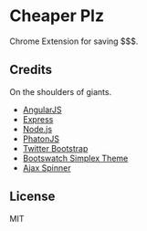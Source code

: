 # Cheaper Plz
Chrome Extension for saving $$$.

## Credits
On the shoulders of giants.

* [AngularJS](http://angularjs.org/)
* [Express](http://expressjs.com/)
* [Node.js](http://nodejs.org/)
* [PhatonJS](http://phantomjs.org/)
* [Twitter Bootstrap](http://twitter.github.com/bootstrap/index.html)
* [Bootswatch Simplex Theme](http://bootswatch.com/simplex/)
* [Ajax Spinner](http://www.ajaxload.info/)

## License
MIT
